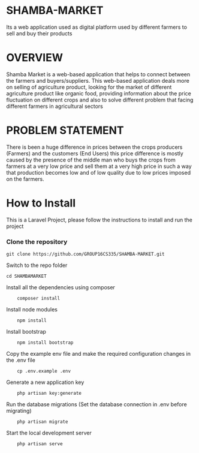 # SHAMBA-MARKET
Its a web application used as digital platform used by different farmers to sell and buy their products


# OVERVIEW
Shamba Market is a web-based application that helps to connect between the farmers and buyers/suppliers. This web-based application deals more on selling of agriculture product, looking for the market of different agriculture product like organic food, providing information about the price fluctuation on different crops and also to solve different problem that facing different farmers in agricultural sectors

# PROBLEM STATEMENT
There is been a huge difference in prices between the crops producers (Farmers) and the customers (End Users) this price difference is mostly caused by the presence of the middle man who buys the crops from farmers at a very low price and sell them at a very high price in such a way that production becomes low and of low quality due to low prices imposed on the farmers.

# How to Install
This is a Laravel Project, please follow the instructions to install and run the project

### Clone the repository
```
git clone https://github.com/GROUP16CS335/SHAMBA-MARKET.git
```

Switch to the repo folder
```
cd SHAMBAMARKET
```

Install all the dependencies using composer
```
    composer install
```
Install node modules
```
    npm install
```
Install bootstrap
```
    npm install bootstrap
```
Copy the example env file and make the required configuration changes in the .env file
```
    cp .env.example .env
```    

Generate a new application key
```
    php artisan key:generate
```

Run the database migrations (Set the database connection in .env before migrating)
```
    php artisan migrate
```

Start the local development server
```
    php artisan serve
```
